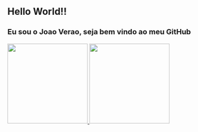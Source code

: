 ## Hello World!! 
### Eu sou o Joao Verao, seja bem vindo ao meu GitHub

<div>
  <a href="https://github.com/JoaoVerao">
  <img height="180em" src="https://github-readme-stats.vercel.app/api?username=JoaoVerao&theme=chartreuse-dark&show_icons=true"/>
  <img height="180em" src="https://github-readme-stats.vercel.app/api/top-langs/?username=JoaoVerao&layout=compact&theme=chartreuse-dark"/>
</div>
</div>
